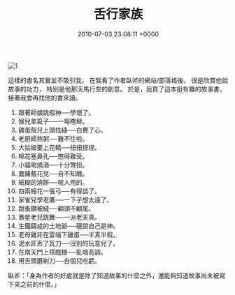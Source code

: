 ﻿---
layout: post
title: 舌行家族
date: 2010-07-03 23:08:11 +0000
category: 評
tags: []
---

![1](/blog/assets/images/2010/tought.jpg)

這樣的書名其實並不吸引我，
在我看了作者臥斧的網站/部落格後，
很是欣賞他說故事的功力，
特別是他那天馬行空的創意。
於是，我買了這本挺有趣的故事書，
接著我會再找他的書來讀。

<!--more-->

1. 跟著師娘跳假神──學壞了。
2. 猴兒拿虱子──一場瞎掰。
3. 雞蛋殼兒上頭找縫──白費了心。
4. 老廚師熬粥──難不住啦。
5. 大姑娘要上花轎──扭扭捏捏。
6. 棉花塞鼻孔──憋得難受。
7. 小貓喝燒酒──十分彆扭。
8. 蠢豬戴花兒──自不知醜。
9. 紙糊的燒餅──唬人用的。
10. 四兩棉花一張弓──有得談了。
11. 家雀兒學老鷹──一下子想太遠了。
12. 跳蚤鑽被縫──顧頭不顧尾。
13. 壽星老兒跳舞──一派老天真。
14. 生鐵鑄成的土地爺──硬說自己是神。
15. 老母雞非在雲端下雞蛋──半真半假。
16. 泥水匠丟了瓦刀──沒別的玩意兒了。
17. 在南天門上搭戲棚──亂唱高調。
18. 用舌頭磨剃刀──自個兒吃虧。


臥斧：「身為作者的好處就是除了知道故事的什麼之外，還能夠知道故事尚未被寫下來之前的什麼。」
